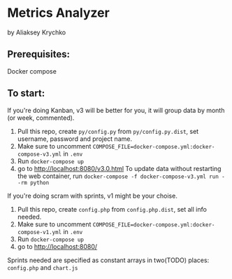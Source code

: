 # Metrics Analyzer
by Aliaksey Krychko

## Prerequisites:
Docker compose

## To start:
If you're doing Kanban, v3 will be better for you, it will group data by month (or week, commented).
1. Pull this repo, create `py/config.py` from `py/config.py.dist`, set username, password and project name.
2. Make sure to uncomment `COMPOSE_FILE=docker-compose.yml:docker-compose-v3.yml` in `.env`
3. Run `docker-compose up`
4. go to [http://localhost:8080/v3.0.html](http://localhost:8080/v3.0.html)
To update data without restarting the web container, run `docker-compose -f docker-compose-v3.yml run --rm python`

If you're doing scram with sprints, v1 might be your choise.
1. Pull this repo, create `config.php` from `config.php.dist`, set all info needed.
2. Make sure to uncomment `COMPOSE_FILE=docker-compose.yml:docker-compose-v1.yml` in `.env`
3. Run `docker-compose up`
3. go to [http://localhost:8080/](http://localhost:8080/)

Sprints needed are specified as constant arrays in two(TODO) places: `config.php` and `chart.js`

